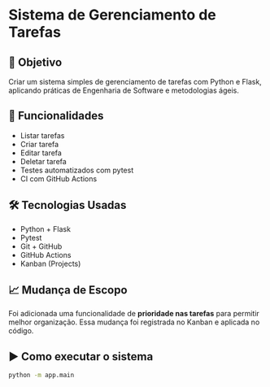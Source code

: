 # Sistema de Gerenciamento de Tarefas

## 🎯 Objetivo
Criar um sistema simples de gerenciamento de tarefas com Python e Flask, aplicando práticas de Engenharia de Software e metodologias ágeis.

## 🚀 Funcionalidades
- Listar tarefas
- Criar tarefa
- Editar tarefa
- Deletar tarefa
- Testes automatizados com pytest
- CI com GitHub Actions

## 🛠️ Tecnologias Usadas
- Python + Flask
- Pytest
- Git + GitHub
- GitHub Actions
- Kanban (Projects)

## 📈 Mudança de Escopo
Foi adicionada uma funcionalidade de **prioridade nas tarefas** para permitir melhor organização. Essa mudança foi registrada no Kanban e aplicada no código.

## ▶️ Como executar o sistema
```bash
python -m app.main
